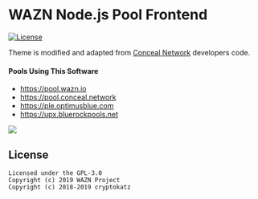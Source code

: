 WAZN Node.js Pool Frontend
======================

[![License](https://img.shields.io/badge/license-GPL--3.0-blue)](https://opensource.org/licenses/GPL-3.0)

Theme is modified and adapted from [Conceal Network](https://github.com/ConcealNetwork) developers code.

#### Pools Using This Software
* https://pool.wazn.io
* https://pool.conceal.network
* https://ple.optimusblue.com
* https://upx.bluerockpools.net

<img src="https://wazn.io/downloads/img/pool1.jpg">

## License
```
Licensed under the GPL-3.0
Copyright (c) 2019 WAZN Project
Copyright (c) 2018-2019 cryptokatz
```
